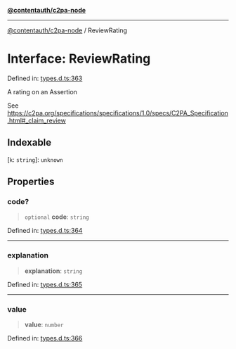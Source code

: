 [**@contentauth/c2pa-node**](../README.md)

***

[@contentauth/c2pa-node](../README.md) / ReviewRating

# Interface: ReviewRating

Defined in: [types.d.ts:363](https://github.com/contentauth/c2pa-node-v2/blob/1df68df861d38a8c4eb7c634a613532727ec72d3/js-src/types.d.ts#L363)

A rating on an Assertion

See <https://c2pa.org/specifications/specifications/1.0/specs/C2PA_Specification.html#_claim_review>

## Indexable

\[`k`: `string`\]: `unknown`

## Properties

### code?

> `optional` **code**: `string`

Defined in: [types.d.ts:364](https://github.com/contentauth/c2pa-node-v2/blob/1df68df861d38a8c4eb7c634a613532727ec72d3/js-src/types.d.ts#L364)

***

### explanation

> **explanation**: `string`

Defined in: [types.d.ts:365](https://github.com/contentauth/c2pa-node-v2/blob/1df68df861d38a8c4eb7c634a613532727ec72d3/js-src/types.d.ts#L365)

***

### value

> **value**: `number`

Defined in: [types.d.ts:366](https://github.com/contentauth/c2pa-node-v2/blob/1df68df861d38a8c4eb7c634a613532727ec72d3/js-src/types.d.ts#L366)
